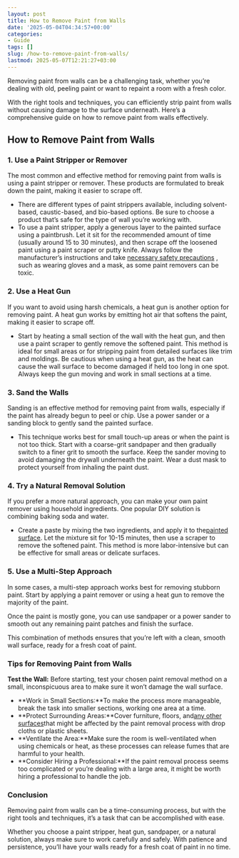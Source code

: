 ```yaml
---
layout: post
title: How to Remove Paint from Walls
date: '2025-05-04T04:34:57+00:00'
categories:
- Guide
tags: []
slug: /how-to-remove-paint-from-walls/
lastmod: 2025-05-07T12:21:27+03:00
---
```


Removing paint from walls can be a challenging task, whether you’re dealing with old, peeling paint or want to repaint a room with a fresh color.

With the right tools and techniques, you can efficiently strip paint from walls without causing damage to the surface underneath. Here’s a comprehensive guide on how to remove paint from walls effectively.
## How to Remove Paint from Walls
### 1. Use a Paint Stripper or Remover
The most common and effective method for removing paint from walls is using a paint stripper or remover. These products are formulated to break down the paint, making it easier to scrape off.
- There are different types of paint strippers available, including solvent-based, caustic-based, and bio-based options. Be sure to choose a product that’s safe for the type of wall you’re working with.
- To use a paint stripper, apply a generous layer to the painted surface using a paintbrush. Let it sit for the recommended amount of time (usually around 15 to 30 minutes), and then scrape off the loosened paint using a paint scraper or putty knife.
Always follow the manufacturer’s instructions and take
[necessary safety precautions](https://pestpolicy.com/best-shoes-for-painters/)
, such as wearing gloves and a mask, as some paint removers can be toxic.
### 2. Use a Heat Gun
If you want to avoid using harsh chemicals, a heat gun is another option for removing paint. A heat gun works by emitting hot air that softens the paint, making it easier to scrape off.
- Start by heating a small section of the wall with the heat gun, and then use a paint scraper to gently remove the softened paint. This method is ideal for small areas or for stripping paint from detailed surfaces like trim and moldings.
Be cautious when using a heat gun, as the heat can cause the wall surface to become damaged if held too long in one spot. Always keep the gun moving and work in small sections at a time.
### 3. Sand the Walls
Sanding is an effective method for removing paint from walls, especially if the paint has already begun to peel or chip. Use a power sander or a sanding block to gently sand the painted surface.
- This technique works best for small touch-up areas or when the paint is not too thick.
Start with a coarse-grit sandpaper and then gradually switch to a finer grit to smooth the surface. Keep the sander moving to avoid damaging the drywall underneath the paint. Wear a dust mask to protect yourself from inhaling the paint dust.
### 4. Try a Natural Removal Solution
If you prefer a more natural approach, you can make your own paint remover using household ingredients. One popular DIY solution is combining baking soda and water.
- Create a paste by mixing the two ingredients, and apply it to the[painted surface](https://pestpolicy.com/living-room-paint-colors-with-brown-furniture/). Let the mixture sit for 10-15 minutes, then use a scraper to remove the softened paint.
This method is more labor-intensive but can be effective for small areas or delicate surfaces.
### 5. Use a Multi-Step Approach
In some cases, a multi-step approach works best for removing stubborn paint. Start by applying a paint remover or using a heat gun to remove the majority of the paint.

Once the paint is mostly gone, you can use sandpaper or a power sander to smooth out any remaining paint patches and finish the surface.

This combination of methods ensures that you’re left with a clean, smooth wall surface, ready for a fresh coat of paint.
### Tips for Removing Paint from Walls
**Test the Wall:**
Before starting, test your chosen paint removal method on a small, inconspicuous area to make sure it won’t damage the wall surface.
- **Work in Small Sections:**To make the process more manageable, break the task into smaller sections, working one area at a time.
- **Protect Surrounding Areas:**Cover furniture, floors, and[any other surfaces](https://pestpolicy.com/how-do-you-paint-a-ceiling-in-a-stairwell/)that might be affected by the paint removal process with drop cloths or plastic sheets.
- **Ventilate the Area:**Make sure the room is well-ventilated when using chemicals or heat, as these processes can release fumes that are harmful to your health.
- **Consider Hiring a Professional:**If the paint removal process seems too complicated or you’re dealing with a large area, it might be worth hiring a professional to handle the job.
### Conclusion
Removing paint from walls can be a time-consuming process, but with the right tools and techniques, it’s a task that can be accomplished with ease.

Whether you choose a paint stripper, heat gun, sandpaper, or a natural solution, always make sure to work carefully and safely. With patience and persistence, you’ll have your walls ready for a fresh coat of paint in no time.
